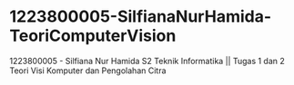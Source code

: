 # 1223800005-SilfianaNurHamida-TeoriComputerVision
1223800005 - Silfiana Nur Hamida S2 Teknik Informatika ||
Tugas 1 dan 2 Teori Visi Komputer dan Pengolahan Citra
